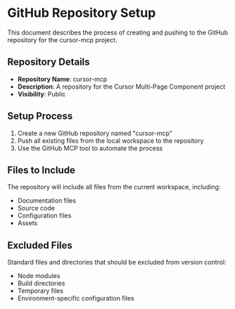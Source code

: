 # GitHub Repository Setup

This document describes the process of creating and pushing to the GitHub repository for the cursor-mcp project.

## Repository Details

- **Repository Name**: cursor-mcp
- **Description**: A repository for the Cursor Multi-Page Component project
- **Visibility**: Public

## Setup Process

1. Create a new GitHub repository named "cursor-mcp"
2. Push all existing files from the local workspace to the repository
3. Use the GitHub MCP tool to automate the process

## Files to Include

The repository will include all files from the current workspace, including:
- Documentation files
- Source code
- Configuration files
- Assets

## Excluded Files

Standard files and directories that should be excluded from version control:
- Node modules
- Build directories
- Temporary files
- Environment-specific configuration files
